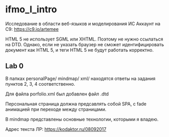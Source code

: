 ﻿# ifmo_I_intro
Исследование в области веб-языков и моделирования ИС
Аккаунт на C9: https://c9.io/artemee

HTML 5 не использует SGML или XHTML. Поэтому не нужно ссылаться на DTD.
Однако, если не указать <!DOCTYPE html> браузер не сможет идентифицировать документ как HTML 5, и теги HTML 5 не будут работать корректно.

## Lab 0
В папках personalPage/ mindmap/ xml/ находятся ответы на задания пунктов 2, 3, 4 соответственно.

Для файла porfolio.xml был добавлен файл .dtd

Персональная страница должна предсавлять собой SPA, с fade анимацией при переходе между страницами.

В mindmap представлены основные технологии, которыми я владею.

Адрес текста ЛР:
https://kodaktor.ru/08092017

